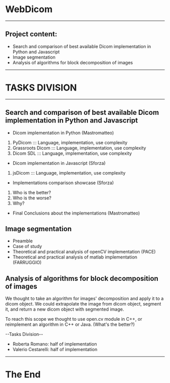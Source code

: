 # WebDicom

- - -

## Project content:

- Search and comparison of best available Dicom implementation in Python and Javascript
- Image segmentation
- Analysis of algorithms for block decomposition of images

- - -
# TASKS DIVISION
- - -
## Search and comparison of best available Dicom implementation in Python and Javascript

- Dicom implementation in Python (Mastromatteo)
 1. PyDicom ::: Language, implementation, use complexity
 2. Grassroots Dicom ::: Language, implementation, use complexity
 3. Dicom SDL ::: Language, implementation, use complexity
- Dicom implementation in Javascript (Sforza)
 1. jsDicom ::: Language, implementation, use complexity
- Implementations comparison showcase (Sforza)
 1. Who is the better?
 2. Who is the worse?
 3. Why?
- Final Conclusions about the implementations (Mastromatteo)

## Image segmentation

- Preamble
- Case of study
- Theoretical and practical analysis of openCV implementation (PACE)  
- Theoretical and practical analysis of matlab implementation (FARRUGGIO)
 

## Analysis of algorithms for block decomposition of images

We thought to take an algorithm for images' decomposition and apply it to a dicom object.
We could extrapolate the image from dicom object, segment it, and return a new dicom object with segmented image.

To reach this scope we thought to use open.cv module in C++, or reimplement an algorithm in C++ or Java. (What's the better?)

--Tasks Division--

- Roberta Romano: half of implementation
- Valerio Cestarelli: half of implementation


- - -

# The End
